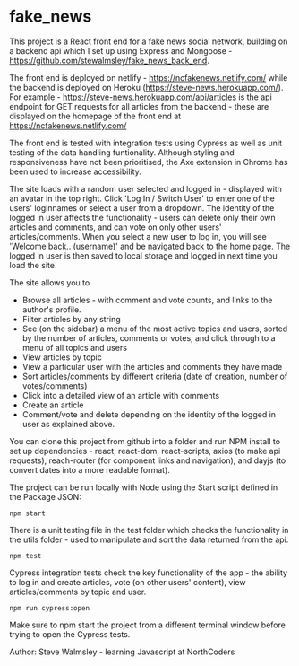 # fake_news

This project is a React front end for a fake news social network, building on a backend api which I set up using Express and Mongoose - https://github.com/stewalmsley/fake_news_back_end.

The front end is deployed on netlify - https://ncfakenews.netlify.com/ while the backend is deployed on Heroku (https://steve-news.herokuapp.com/).
For example - https://steve-news.herokuapp.com/api/articles is the api endpoint for GET requests for all articles from the backend - these are displayed on the homepage of the front end at https://ncfakenews.netlify.com/

The front end is tested with integration tests using Cypress as well as unit testing of the data handling funtionality. Although styling and responsiveness have not been prioritised, the Axe extension in Chrome has been used to increase accessibility. 

The site loads with a random user selected and logged in - displayed with an avatar in the top right. Click 'Log In / Switch User' to enter one of the users' loginnames or select a user from a dropdown. The identity of the logged in user affects the functionality - users can delete only their own articles and comments, and can vote on only other users' articles/comments.
When you select a new user to log in, you will see 'Welcome back.. (username)' and be navigated back to the home page.
The logged in user is then saved to local storage and logged in next time you load the site.

The site allows you to
- Browse all articles - with comment and vote counts, and links to the author's profile.
- Filter articles by any string
- See (on the sidebar) a menu of the most active topics and users, sorted by the number of articles, comments or votes, and click through to a menu of all topics and users
- View articles by topic
- View a particular user with the articles and comments they have made
- Sort articles/comments by different criteria (date of creation, number of votes/comments)
- Click into a detailed view of an article with comments
- Create an article
- Comment/vote and delete depending on the identity of the logged in user as explained above.

You can clone this project from github into a folder and run NPM install to set up dependencies - react, react-dom, react-scripts, axios (to make api requests), reach-router (for component links and navigation), and dayjs (to convert dates into a more readable format).

The project can be run locally with Node using the Start script defined in the Package JSON:
```http   
npm start
```
There is a unit testing file in the test folder which checks the functionality in the utils folder - used to manipulate and sort the data returned from the api. 
```http   
npm test 
```

Cypress integration tests check the key functionality of the app - the ability to log in and create articles, vote (on other users' content), view articles/comments by topic and user. 

```http   
npm run cypress:open
```
Make sure to npm start the project from a different terminal window before trying to open the Cypress tests. 

Author:
Steve Walmsley - learning Javascript at NorthCoders